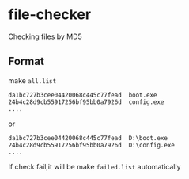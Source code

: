 # file-checker

Checking files by MD5

## Format

make `all.list`
```
da1bc727b3cee04420068c445c77fead  boot.exe
24b4c28d9cb55917256bf95bb0a7926d  config.exe
....
```
or
```
da1bc727b3cee04420068c445c77fead  D:\boot.exe
24b4c28d9cb55917256bf95bb0a7926d  D:\config.exe
....
```
If check fail,it will be make `failed.list` automatically
